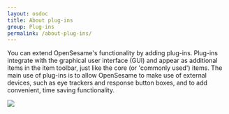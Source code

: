 ```yaml
---
layout: osdoc
title: About plug-ins
group: Plug-ins
permalink: /about-plug-ins/
---
```


You can extend OpenSesame's functionality by adding plug-ins. Plug-ins integrate with the graphical user interface (GUI) and appear as additional items in the item toolbar, just like the core (or 'commonly used') items. The main use of plug-ins is to allow OpenSesame to make use of external devices, such as eye trackers and response button boxes, and to add convenient, time saving functionality.

![](/img/fig/fig7.2.1.png)
